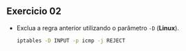 ## Exercicio 02

 - Exclua a regra anterior utilizando o parâmetro `-D` (**Linux**).

    ```bash
    iptables -D INPUT -p icmp -j REJECT
    ```
